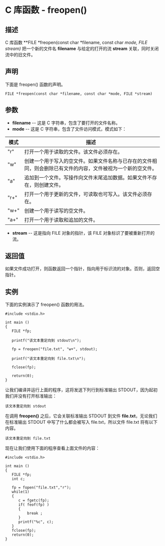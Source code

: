 
# C 库函数 - freopen()



## 描述

C 库函数 **FILE *freopen(const char *filename, const char *mode, FILE *stream)** 把一个新的文件名 **filename** 与给定的打开的流 **stream** 关联，同时关闭流中的旧文件。

## 声明

下面是 freopen() 函数的声明。

```
FILE *freopen(const char *filename, const char *mode, FILE *stream)

```

## 参数

*   **filename** -- 这是 C 字符串，包含了要打开的文件名称。
*   **mode** -- 这是 C 字符串，包含了文件访问模式，模式如下：

| 模式 | 描述 |
| --- | --- |
| "r" | 打开一个用于读取的文件。该文件必须存在。 |
| "w" | 创建一个用于写入的空文件。如果文件名称与已存在的文件相同，则会删除已有文件的内容，文件被视为一个新的空文件。 |
| "a" | 追加到一个文件。写操作向文件末尾追加数据。如果文件不存在，则创建文件。 |
| "r+" | 打开一个用于更新的文件，可读取也可写入。该文件必须存在。 |
| "w+" | 创建一个用于读写的空文件。 |
| "a+" | 打开一个用于读取和追加的文件。 |

*   **stream** -- 这是指向 FILE 对象的指针，该 FILE 对象标识了要被重新打开的流。

## 返回值

如果文件成功打开，则函数返回一个指针，指向用于标识流的对象。否则，返回空指针。

## 实例

下面的实例演示了 freopen() 函数的用法。

```
#include <stdio.h>

int main ()
{
   FILE *fp;

   printf("该文本重定向到 stdout\n");

   fp = freopen("file.txt", "w+", stdout);

   printf("该文本重定向到 file.txt\n");

   fclose(fp);

   return(0);
}

```

让我们编译并运行上面的程序，这将发送下列行到标准输出 STDOUT，因为起初我们并没有打开标准输出：

```
该文本重定向到 stdout

```

在调用 **freopen()** 之后，它会关联标准输出 STDOUT 到文件 **file.txt**，无论我们在标准输出 STDOUT 中写了什么都会被写入 file.txt，所以文件 file.txt 将有以下内容。

```
该文本重定向到 file.txt

```

现在让我们使用下面的程序查看上面文件的内容：

```
#include <stdio.h>

int main ()
{
   FILE *fp;
   int c;

   fp = fopen("file.txt","r");
   while(1)
   {
      c = fgetc(fp);
      if( feof(fp) )
      {
          break ;
      }
      printf("%c", c);
   }
   fclose(fp);
   return(0);
}

```





